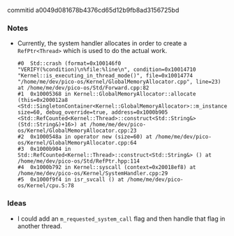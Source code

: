commitid a0049d081678b4376cd65d12b9fb8ad3156725bd

### Notes

-   Currently, the system handler allocates in order to create a `RefPtr<Thread>` which is used to do the actual work.

    ```none
    #0  Std::crash (format=0x100146f0 "VERIFY(%condition)\n%file:%line\n", condition=0x10014710 "Kernel::is_executing_in_thread_mode()", file=0x10014774 "/home/me/dev/pico-os/Kernel/GlobalMemoryAllocator.cpp", line=23) at /home/me/dev/pico-os/Std/Forward.cpp:82
    #1  0x10005368 in Kernel::GlobalMemoryAllocator::allocate (this=0x200012a8 <Std::SingletonContainer<Kernel::GlobalMemoryAllocator>::m_instance>, size=60, debug_override=true, address=0x1000b905 <Std::RefCounted<Kernel::Thread>::construct<Std::String&>(Std::String&)+16>) at /home/me/dev/pico-os/Kernel/GlobalMemoryAllocator.cpp:23
    #2  0x1000548a in operator new (size=60) at /home/me/dev/pico-os/Kernel/GlobalMemoryAllocator.cpp:64
    #3  0x1000b904 in Std::RefCounted<Kernel::Thread>::construct<Std::String&> () at /home/me/dev/pico-os/Std/RefPtr.hpp:114
    #4  0x1000b792 in Kernel::syscall (context=0x20018ef8) at /home/me/dev/pico-os/Kernel/SystemHandler.cpp:29
    #5  0x1000f9f4 in isr_svcall () at /home/me/dev/pico-os/Kernel/cpu.S:78
    ```

### Ideas

-   I could add an `m_requested_system_call` flag and then handle that flag in another thread.
